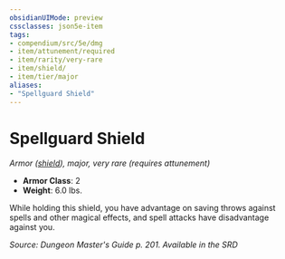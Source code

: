 ```yaml
---
obsidianUIMode: preview
cssclasses: json5e-item
tags:
- compendium/src/5e/dmg
- item/attunement/required
- item/rarity/very-rare
- item/shield/
- item/tier/major
aliases: 
- "Spellguard Shield"
---
```

# Spellguard Shield
*Armor ([shield](2-Mechanics/CLI/items/shield.md)), major, very rare (requires attunement)*  

- **Armor Class**: 2
- **Weight**: 6.0 lbs.

While holding this shield, you have advantage on saving throws against spells and other magical effects, and spell attacks have disadvantage against you.

*Source: Dungeon Master's Guide p. 201. Available in the <span title='Systems Reference Document (5.1)'>SRD</span>*